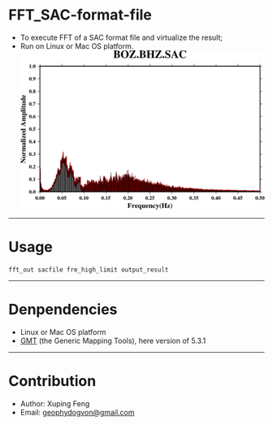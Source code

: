 # FFT_SAC-format-file
- To execute FFT of a SAC format file and virtualize the result;
- Run on Linux or Mac OS platform.
![Results](https://github.com/geophydog/FFT_SAC-format-file/blob/master/images/BOZ.BHZ.SAC_fftout.png)
***

# Usage
```
fft_out sacfile fre_high_limit output_result    
```
***
# Denpendencies
- Linux or Mac OS platform
- [GMT](http://gmt.soest.hawaii.edu/projects/gmt/wiki/Download) (the Generic Mapping Tools), here version of 5.3.1

***
# Contribution
- Author: Xuping Feng 
- Email: geophydogvon@gmail.com
